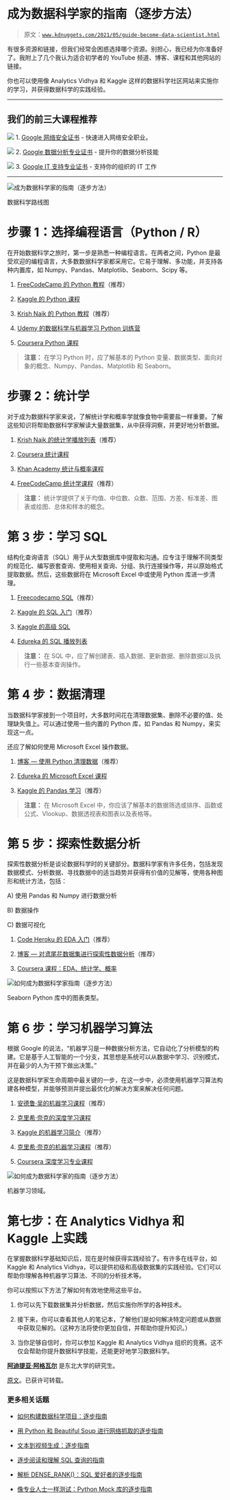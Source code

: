 # 成为数据科学家的指南（逐步方法）

> 原文：[`www.kdnuggets.com/2021/05/guide-become-data-scientist.html`](https://www.kdnuggets.com/2021/05/guide-become-data-scientist.html)

有很多资源和链接，但我们经常会困惑选择哪个资源。别担心，我已经为你准备好了。我附上了几个我认为适合初学者的 YouTube 频道、博客、课程和其他网站的链接。

你也可以使用像 Analytics Vidhya 和 Kaggle 这样的数据科学社区网站来实施你的学习，并获得数据科学的实践经验。

* * *

## 我们的前三大课程推荐

![](img/0244c01ba9267c002ef39d4907e0b8fb.png) 1\. [Google 网络安全证书](https://www.kdnuggets.com/google-cybersecurity) - 快速进入网络安全职业。

![](img/e225c49c3c91745821c8c0368bf04711.png) 2\. [Google 数据分析专业证书](https://www.kdnuggets.com/google-data-analytics) - 提升你的数据分析技能

![](img/0244c01ba9267c002ef39d4907e0b8fb.png) 3\. [Google IT 支持专业证书](https://www.kdnuggets.com/google-itsupport) - 支持你的组织的 IT 工作

* * *

![成为数据科学家的指南（逐步方法）](img/c33e739c9a6b8e61c3c4d634e6d44cb2.png)

数据科学路线图

# 步骤 1：选择编程语言（Python / R）

在开始数据科学之旅时，第一步是熟悉一种编程语言。在两者之间，Python 是最受欢迎的编程语言，大多数数据科学家都采用它。它易于理解、多功能，并支持各种内置库，如 Numpy、Pandas、Matplotlib、Seaborn、Scipy 等。

1.  [FreeCodeCamp 的 Python 教程](https://www.youtube.com/watch?v=rfscVS0vtbwl)（推荐）

1.  [Kaggle 的 Python 课程](https://www.kaggle.com/learn/python)

1.  [Krish Naik 的 Python 教程](https://www.youtube.com/playlist?list=PLZoTAELRMXVNUL99R4bDlVYsncUNvwUBB)（推荐）

1.  [Udemy 的数据科学与机器学习 Python 训练营](https://bit.ly/dataprofessor-udemy-python-ds)

1.  [Coursera Python 课程](https://www.coursera.org/learn/python)

> **注意：** 在学习 Python 时，应了解基本的 Python 变量、数据类型、面向对象的概念、Numpy、Pandas、Matplotlib 和 Seaborn。

# 步骤 2：统计学

对于成为数据科学家来说，了解统计学和概率学就像食物中需要盐一样重要。了解这些知识将帮助数据科学家解读大量数据集，从中获得洞察，并更好地分析数据。

1.  [Krish Naik 的统计学播放列表](https://www.youtube.com/watch?v=zRUliXuwJCQ&list=PLZoTAELRMXVMhVyr3Ri9IQ-t5QPBtxzJO)（推荐）

1.  [Coursera 统计课程](https://www.coursera.org/learn/statistics-for-data-science-python)

1.  [Khan Academy 统计与概率课程](https://www.khanacademy.org/math/statistics-probability)

1.  [FreeCodeCamp 统计学课程](https://www.youtube.com/watch?v=xxpc-HPKN28)（推荐）

> **注意：** 统计学提供了关于均值、中位数、众数、范围、方差、标准差、图表或绘图、总体和样本的概念。

# 第 3 步：学习 SQL

结构化查询语言（SQL）用于从大型数据库中提取和沟通。应专注于理解不同类型的规范化、编写嵌套查询、使用相关查询、分组、执行连接操作等，并以原始格式提取数据。然后，这些数据将在 Microsoft Excel 中或使用 Python 库进一步清理。

1.  [Freecodecamp SQL](https://www.youtube.com/watch?v=HXV3zeQKqGY)（推荐）

1.  [Kaggle 的 SQL 入门](https://www.kaggle.com/learn/intro-to-sql)（推荐）

1.  [Kaggle 的高级 SQL](https://www.kaggle.com/learn/advanced-sql)

1.  [Edureka 的 SQL 播放列表](https://www.youtube.com/watch?v=BPHAr4QGGVE)

> **注意：** 在 SQL 中，应了解创建表、插入数据、更新数据、删除数据以及执行一些基本查询操作。

# 第 4 步：数据清理

当数据科学家接到一个项目时，大多数时间花在清理数据集、删除不必要的值、处理缺失值上。可以通过使用一些内置的 Python 库，如 Pandas 和 Numpy，来实现这一点。

还应了解如何使用 Microsoft Excel 操作数据。

1.  [博客 — 使用 Python 清理数据](https://realpython.com/python-data-cleaning-numpy-pandas/)（推荐）

1.  [Edureka 的 Microsoft Excel 课程](https://www.youtube.com/watch?v=RdTozKPY_OQ&t=2984s)

1.  [Kaggle 的 Pandas 学习](https://www.kaggle.com/learn/pandas)（推荐）

> **注意：** 在 Microsoft Excel 中，你应该了解基本的数据筛选或排序、函数或公式、Vlookup、数据透视表和图表以及表格等。

# 第 5 步：探索性数据分析

探索性数据分析是谈论数据科学时的关键部分。数据科学家有许多任务，包括发现数据模式、分析数据、寻找数据中的适当趋势并获得有价值的见解等，使用各种图形和统计方法，包括：

A) 使用 Pandas 和 Numpy 进行数据分析

B) 数据操作

C) 数据可视化

1.  [Code Heroku 的 EDA 入门](https://www.youtube.com/watch?v=pKsGE7wqQks)（推荐）

1.  [博客 — 对鸢尾花数据集进行探索性数据分析](https://medium.com/analytics-vidhya/exploratory-data-analysis-iris-dataset-4df6f045cda)（推荐）

1.  [Coursera 课程：EDA、统计学、概率](https://www.coursera.org/learn/probability-theory-statistics)

![如何成为数据科学家指南（逐步方法）](img/f3062ab3feea6eda38b128a717394845.png)

Seaborn Python 库中的图表类型。

# 第 6 步：学习机器学习算法

根据 Google 的说法，“机器学习是一种数据分析方法，它自动化了分析模型的构建。它是基于人工智能的一个分支，其思想是系统可以从数据中学习、识别模式，并在最少的人为干预下做出决策。”

这是数据科学家生命周期中最关键的一步，在这一步中，必须使用机器学习算法构建各种模型，并能够预测并提出最优化的解决方案来解决任何问题。

1.  [安德鲁·吴的机器学习课程](https://www.coursera.org/learn/machine-learning)（推荐）

1.  [克里希·奈克的深度学习课程](https://www.youtube.com/watch?v=9jA0KjS7V_c&list=PLZoTAELRMXVPGU70ZGsckrMdr0FteeRUi)

1.  [Kaggle 的机器学习简介](https://www.kaggle.com/learn/intro-to-machine-learning)（推荐）

1.  [克里希·奈克的机器学习课程](https://www.youtube.com/watch?v=EqRsD3gqeCo&list=PLZoTAELRMXVOnN_g96ayzXX5i7RRO0QhL)（推荐）

1.  [Coursera 深度学习专业课程](https://www.coursera.org/specializations/deep-learning)

![如何成为数据科学家的指南（逐步方法）](img/af22e068ddb10bf6504e44afbce54d24.png)

机器学习领域。

# 第七步：在 Analytics Vidhya 和 Kaggle 上实践

在掌握数据科学基础知识后，现在是时候获得实践经验了。有许多在线平台，如 Kaggle 和 Analytics Vidhya，可以提供初级和高级数据集的实践经验。它们可以帮助你理解各种机器学习算法、不同的分析技术等。

你可以按照以下方法了解如何有效地使用这些平台。

1.  你可以先下载数据集并分析数据，然后实施你所学的各种技术。

1.  接下来，你可以查看其他人的笔记本，了解他们是如何解决特定问题或从数据中获取见解的。（这种方法将使你更加自信，并帮助你提升知识。）

1.  当你足够自信时，你可以参加 Kaggle 和 Analytics Vidhya 组织的竞赛。这不仅会帮助你提升数据科学技能，还能更好地学习数据科学。

[**阿迪提亚·阿格瓦尔**](https://www.linkedin.com/in/adityaagarwal68/) 是东北大学的研究生。

[原文](https://adi-ag321.medium.com/a-guide-on-how-to-become-a-data-scientist-step-by-step-approach-e5e84f3a0a92)。已获许可转载。

### 更多相关话题

+   [如何构建数据科学项目：逐步指南](https://www.kdnuggets.com/2022/05/structure-data-science-project-stepbystep-guide.html)

+   [用 Python 和 Beautiful Soup 进行网络抓取的逐步指南](https://www.kdnuggets.com/2023/04/stepbystep-guide-web-scraping-python-beautiful-soup.html)

+   [文本到视频生成：逐步指南](https://www.kdnuggets.com/2023/08/text2video-generation-stepbystep-guide.html)

+   [逐步阅读和理解 SQL 查询的指南](https://www.kdnuggets.com/a-step-by-step-guide-to-reading-and-understanding-sql-queries)

+   [解析 DENSE_RANK()：SQL 爱好者的逐步指南](https://www.kdnuggets.com/breaking-down-denserank-a-step-by-step-guide-for-sql-enthusiasts)

+   [像专业人士一样测试：Python Mock 库的逐步指南](https://www.kdnuggets.com/testing-like-a-pro-a-step-by-step-guide-to-pythons-mock-library)
